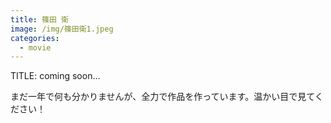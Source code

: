 ```yaml
---
title: 篠田 衛
image: /img/篠田衛1.jpeg
categories:
  - movie
---
```

TITLE: coming soon...

まだ一年で何も分かりませんが、全力で作品を作っています。温かい目で見てください！
